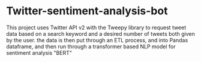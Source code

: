 # Twitter-sentiment-analysis-bot
This project uses Twitter API v2 with the Tweepy library to request tweet data based on a search keyword and a desired number of tweets both given by the user. the data is then put through an ETL process, and into Pandas dataframe, and then run through a transformer based NLP model for sentiment analysis "BERT"

